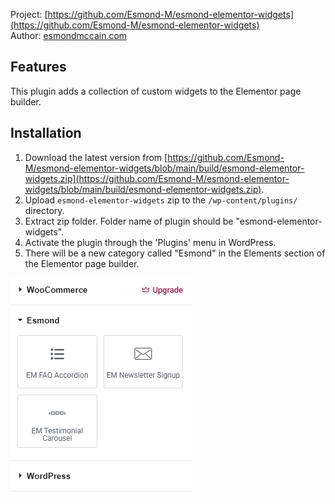Project: [https://github.com/Esmond-M/esmond-elementor-widgets](https://github.com/Esmond-M/esmond-elementor-widgets)<br>
Author: [esmondmccain.com](https://esmondmccain.com/)

## Features
This plugin adds a collection of custom widgets to the Elementor page builder.
 ## Installation

1. Download the latest version from [https://github.com/Esmond-M/esmond-elementor-widgets/blob/main/build/esmond-elementor-widgets.zip](https://github.com/Esmond-M/esmond-elementor-widgets/blob/main/build/esmond-elementor-widgets.zip).
2. Upload `esmond-elementor-widgets` zip to the `/wp-content/plugins/` directory.
3. Extract zip folder. Folder name of plugin should be "esmond-elementor-widgets".
4. Activate the plugin through the 'Plugins' menu in WordPress.
5. There will be a new category called "Esmond" in the Elements section of the Elementor page builder.

![Alt text](/docs/img/new-widget-section.png "New Widget")

